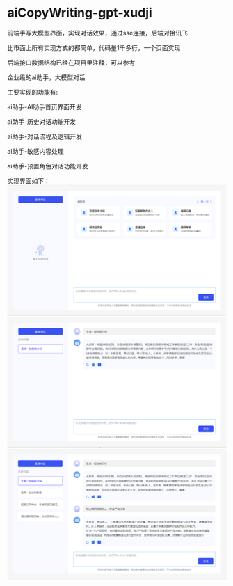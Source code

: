 # aiCopyWriting-gpt-xudji
前端手写大模型界面，实现对话效果，通过sse连接，后端对接讯飞

比市面上所有实现方式的都简单，代码量1千多行，一个页面实现

后端接口数据结构已经在项目里注释，可以参考

企业级的ai助手，大模型对话

主要实现的功能有:

ai助手-AI助手首页界面开发

ai助手-历史对话功能开发

ai助手-对话流程及逻辑开发

ai助手-敏感内容处理

ai助手-预置角色对话功能开发

实现界面如下：
![text](https://github.com/xudji/aiCopyWriting-gpt/blob/main/asset/ai%E5%8A%A9%E6%89%8B.png)
![text](https://github.com/xudji/aiCopyWriting-gpt/blob/main/asset/ai%E5%8A%A9%E6%89%8B22.png)
![text](https://github.com/xudji/aiCopyWriting-gpt/blob/main/asset/ai%E5%8A%A9%E6%89%8B333.png)


